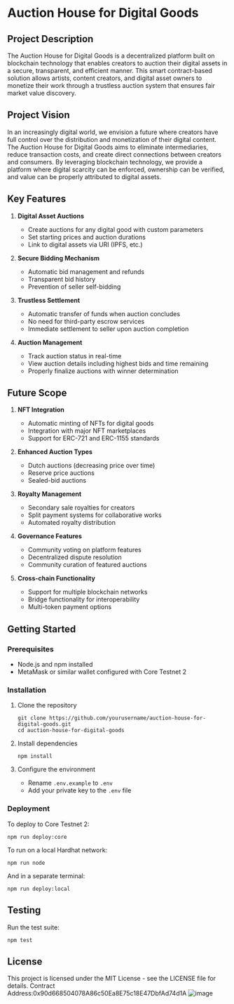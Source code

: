 # Auction House for Digital Goods

## Project Description
The Auction House for Digital Goods is a decentralized platform built on blockchain technology that enables creators to auction their digital assets in a secure, transparent, and efficient manner. This smart contract-based solution allows artists, content creators, and digital asset owners to monetize their work through a trustless auction system that ensures fair market value discovery.

## Project Vision
In an increasingly digital world, we envision a future where creators have full control over the distribution and monetization of their digital content. The Auction House for Digital Goods aims to eliminate intermediaries, reduce transaction costs, and create direct connections between creators and consumers. By leveraging blockchain technology, we provide a platform where digital scarcity can be enforced, ownership can be verified, and value can be properly attributed to digital assets.

## Key Features

1. **Digital Asset Auctions**
   - Create auctions for any digital good with custom parameters
   - Set starting prices and auction durations
   - Link to digital assets via URI (IPFS, etc.)

2. **Secure Bidding Mechanism**
   - Automatic bid management and refunds
   - Transparent bid history
   - Prevention of seller self-bidding

3. **Trustless Settlement**
   - Automatic transfer of funds when auction concludes
   - No need for third-party escrow services
   - Immediate settlement to seller upon auction completion

4. **Auction Management**
   - Track auction status in real-time
   - View auction details including highest bids and time remaining
   - Properly finalize auctions with winner determination

## Future Scope

1. **NFT Integration**
   - Automatic minting of NFTs for digital goods
   - Integration with major NFT marketplaces
   - Support for ERC-721 and ERC-1155 standards

2. **Enhanced Auction Types**
   - Dutch auctions (decreasing price over time)
   - Reserve price auctions
   - Sealed-bid auctions

3. **Royalty Management**
   - Secondary sale royalties for creators
   - Split payment systems for collaborative works
   - Automated royalty distribution

4. **Governance Features**
   - Community voting on platform features
   - Decentralized dispute resolution
   - Community curation of featured auctions

5. **Cross-chain Functionality**
   - Support for multiple blockchain networks
   - Bridge functionality for interoperability
   - Multi-token payment options

## Getting Started

### Prerequisites
- Node.js and npm installed
- MetaMask or similar wallet configured with Core Testnet 2

### Installation

1. Clone the repository
   ```
   git clone https://github.com/yourusername/auction-house-for-digital-goods.git
   cd auction-house-for-digital-goods
   ```

2. Install dependencies
   ```
   npm install
   ```

3. Configure the environment
   - Rename `.env.example` to `.env`
   - Add your private key to the `.env` file

### Deployment

To deploy to Core Testnet 2:
```
npm run deploy:core
```

To run on a local Hardhat network:
```
npm run node
```
And in a separate terminal:
```
npm run deploy:local
```

## Testing

Run the test suite:
```
npm test
```

## License
This project is licensed under the MIT License - see the LICENSE file for details.
Contract Address:0x90d668504078A86c50Ea8E75c18E47DbfAd74d1A
![image](https://github.com/user-attachments/assets/d245833a-5eb0-4c11-b4d7-b23d8479f28f)

